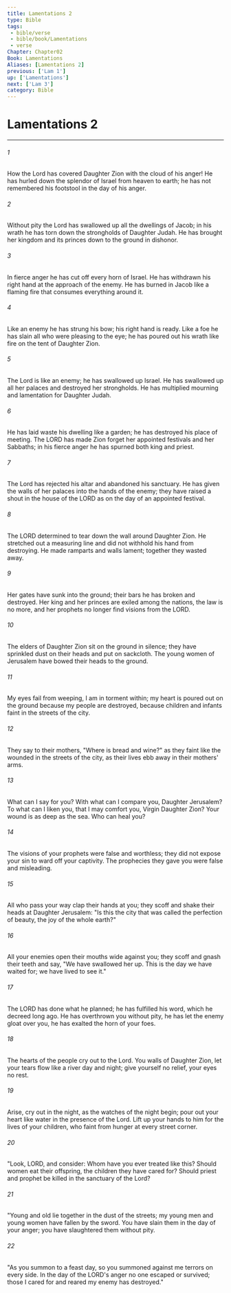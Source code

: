```yaml
---
title: Lamentations 2
type: Bible
tags:
 - bible/verse
 - bible/book/Lamentations
 - verse
Chapter: Chapter02
Book: Lamentations
Aliases: [Lamentations 2]
previous: ['Lam 1']
up: ['Lamentations']
next: ['Lam 3']
category: Bible
---
```

# Lamentations 2

***


###### 1 
How the Lord has covered Daughter Zion with the cloud of his anger! He has hurled down the splendor of Israel from heaven to earth; he has not remembered his footstool in the day of his anger. 

###### 2 
Without pity the Lord has swallowed up all the dwellings of Jacob; in his wrath he has torn down the strongholds of Daughter Judah. He has brought her kingdom and its princes down to the ground in dishonor. 

###### 3 
In fierce anger he has cut off every horn of Israel. He has withdrawn his right hand at the approach of the enemy. He has burned in Jacob like a flaming fire that consumes everything around it. 

###### 4 
Like an enemy he has strung his bow; his right hand is ready. Like a foe he has slain all who were pleasing to the eye; he has poured out his wrath like fire on the tent of Daughter Zion. 

###### 5 
The Lord is like an enemy; he has swallowed up Israel. He has swallowed up all her palaces and destroyed her strongholds. He has multiplied mourning and lamentation for Daughter Judah. 

###### 6 
He has laid waste his dwelling like a garden; he has destroyed his place of meeting. The LORD has made Zion forget her appointed festivals and her Sabbaths; in his fierce anger he has spurned both king and priest. 

###### 7 
The Lord has rejected his altar and abandoned his sanctuary. He has given the walls of her palaces into the hands of the enemy; they have raised a shout in the house of the LORD as on the day of an appointed festival. 

###### 8 
The LORD determined to tear down the wall around Daughter Zion. He stretched out a measuring line and did not withhold his hand from destroying. He made ramparts and walls lament; together they wasted away. 

###### 9 
Her gates have sunk into the ground; their bars he has broken and destroyed. Her king and her princes are exiled among the nations, the law is no more, and her prophets no longer find visions from the LORD. 

###### 10 
The elders of Daughter Zion sit on the ground in silence; they have sprinkled dust on their heads and put on sackcloth. The young women of Jerusalem have bowed their heads to the ground. 

###### 11 
My eyes fail from weeping, I am in torment within; my heart is poured out on the ground because my people are destroyed, because children and infants faint in the streets of the city. 

###### 12 
They say to their mothers, "Where is bread and wine?" as they faint like the wounded in the streets of the city, as their lives ebb away in their mothers' arms. 

###### 13 
What can I say for you? With what can I compare you, Daughter Jerusalem? To what can I liken you, that I may comfort you, Virgin Daughter Zion? Your wound is as deep as the sea. Who can heal you? 

###### 14 
The visions of your prophets were false and worthless; they did not expose your sin to ward off your captivity. The prophecies they gave you were false and misleading. 

###### 15 
All who pass your way clap their hands at you; they scoff and shake their heads at Daughter Jerusalem: "Is this the city that was called the perfection of beauty, the joy of the whole earth?" 

###### 16 
All your enemies open their mouths wide against you; they scoff and gnash their teeth and say, "We have swallowed her up. This is the day we have waited for; we have lived to see it." 

###### 17 
The LORD has done what he planned; he has fulfilled his word, which he decreed long ago. He has overthrown you without pity, he has let the enemy gloat over you, he has exalted the horn of your foes. 

###### 18 
The hearts of the people cry out to the Lord. You walls of Daughter Zion, let your tears flow like a river day and night; give yourself no relief, your eyes no rest. 

###### 19 
Arise, cry out in the night, as the watches of the night begin; pour out your heart like water in the presence of the Lord. Lift up your hands to him for the lives of your children, who faint from hunger at every street corner. 

###### 20 
"Look, LORD, and consider: Whom have you ever treated like this? Should women eat their offspring, the children they have cared for? Should priest and prophet be killed in the sanctuary of the Lord? 

###### 21 
"Young and old lie together in the dust of the streets; my young men and young women have fallen by the sword. You have slain them in the day of your anger; you have slaughtered them without pity. 

###### 22 
"As you summon to a feast day, so you summoned against me terrors on every side. In the day of the LORD's anger no one escaped or survived; those I cared for and reared my enemy has destroyed." 
